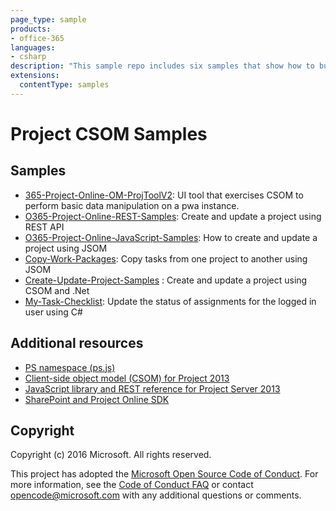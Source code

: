 ```yaml
---
page_type: sample
products:
- office-365
languages:
- csharp
description: "This sample repo includes six samples that show how to build solutions for Project Online."
extensions:
  contentType: samples
---
```

# Project CSOM Samples

## Samples
* [365-Project-Online-OM-ProjToolV2](https://github.com/OfficeDev/O365-Project-Online-.Net-Samples/tree/master/365-Project-Online-OM-ProjToolV2): UI tool that exercises CSOM to perform basic data manipulation on a pwa instance.
* [O365-Project-Online-REST-Samples](https://github.com/OfficeDev/Project-REST-Basic-Operations/tree/master/): Create and update a project using REST API
* [O365-Project-Online-JavaScript-Samples](https://github.com/OfficeDev/O365-Project-Online-.Net-Samples/tree/master/O365-Project-Online-JavaScript-Samples): How to create and update a project using JSOM
* [Copy-Work-Packages](https://github.com/OfficeDev/O365-Project-Online-.Net-Samples/tree/master/Copy-Work-Packages): Copy tasks from one project to another using JSOM
* [Create-Update-Project-Samples](https://github.com/OfficeDev/O365-Project-Online-.Net-Samples/tree/master/Create-Update-Project-Samples) : Create and update a project using CSOM and .Net
* [My-Task-Checklist](https://github.com/OfficeDev/O365-Project-Online-.Net-Samples/tree/master/My-Task-Checklist): Update the status of assignments for the logged in user using C#

## Additional resources

* [PS namespace (ps.js)](https://docs.microsoft.com/previous-versions/office/project-javascript-api/jj669820(v=office.15))
* [Client-side object model (CSOM) for Project 2013](https://docs.microsoft.com/office/client-developer/project/client-side-object-model-csom-for-project-2013)
* [JavaScript library and REST reference for Project Server 2013](https://docs.microsoft.com/previous-versions/office/project-javascript-api/jj712612(v=office.15))
* [SharePoint and Project Online SDK](https://www.nuget.org/packages/Microsoft.SharePointOnline.CSOM)

## Copyright
Copyright (c) 2016 Microsoft. All rights reserved.

This project has adopted the [Microsoft Open Source Code of Conduct](https://opensource.microsoft.com/codeofconduct/). For more information, see the [Code of Conduct FAQ](https://opensource.microsoft.com/codeofconduct/faq/) or contact [opencode@microsoft.com](mailto:opencode@microsoft.com) with any additional questions or comments.
